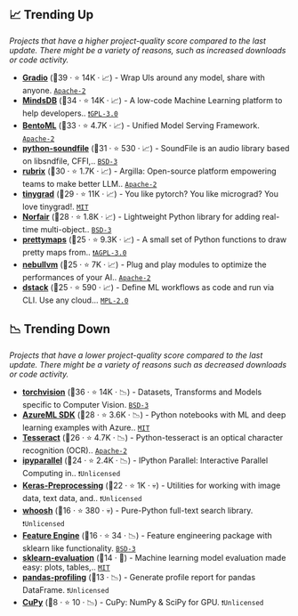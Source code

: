 ## 📈 Trending Up

_Projects that have a higher project-quality score compared to the last update. There might be a variety of reasons, such as increased downloads or code activity._

- <b><a href="https://github.com/gradio-app/gradio">Gradio</a></b> (🥇39 ·  ⭐ 14K · 📈) - Wrap UIs around any model, share with anyone. <code><a href="http://bit.ly/3nYMfla">Apache-2</a></code>
- <b><a href="https://github.com/mindsdb/mindsdb">MindsDB</a></b> (🥈34 ·  ⭐ 14K · 📈) - A low-code Machine Learning platform to help developers.. <code><a href="http://bit.ly/2M0xdwT">❗️GPL-3.0</a></code> <code><img src="https://git.io/JLy1Q" style="display:inline;" width="13" height="13"></code>
- <b><a href="https://github.com/bentoml/BentoML">BentoML</a></b> (🥇33 ·  ⭐ 4.7K · 📈) - Unified Model Serving Framework. <code><a href="http://bit.ly/3nYMfla">Apache-2</a></code>
- <b><a href="https://github.com/bastibe/python-soundfile">python-soundfile</a></b> (🥈31 ·  ⭐ 530 · 📈) - SoundFile is an audio library based on libsndfile, CFFI,.. <code><a href="http://bit.ly/3aKzpTv">BSD-3</a></code>
- <b><a href="https://github.com/argilla-io/argilla">rubrix</a></b> (🥈30 ·  ⭐ 1.7K · 📈) - Argilla: Open-source platform empowering teams to make better LLM.. <code><a href="http://bit.ly/3nYMfla">Apache-2</a></code>
- <b><a href="https://github.com/geohot/tinygrad">tinygrad</a></b> (🥇29 ·  ⭐ 11K · 📈) - You like pytorch? You like micrograd? You love tinygrad!. <code><a href="http://bit.ly/34MBwT8">MIT</a></code> <code><img src="https://git.io/JLy1Q" style="display:inline;" width="13" height="13"></code>
- <b><a href="https://github.com/tryolabs/norfair">Norfair</a></b> (🥉28 ·  ⭐ 1.8K · 📈) - Lightweight Python library for adding real-time multi-object.. <code><a href="http://bit.ly/3aKzpTv">BSD-3</a></code>
- <b><a href="https://github.com/marceloprates/prettymaps">prettymaps</a></b> (🥉25 ·  ⭐ 9.3K · 📈) - A small set of Python functions to draw pretty maps from.. <code><a href="http://bit.ly/3pwmjO5">❗️AGPL-3.0</a></code>
- <b><a href="https://github.com/nebuly-ai/nebullvm">nebullvm</a></b> (🥉25 ·  ⭐ 7K · 📈) - Plug and play modules to optimize the performances of your AI.. <code><a href="http://bit.ly/3nYMfla">Apache-2</a></code>
- <b><a href="https://github.com/dstackai/dstack">dstack</a></b> (🥉25 ·  ⭐ 590 · 📈) - Define ML workflows as code and run via CLI. Use any cloud... <code><a href="http://bit.ly/3postzC">MPL-2.0</a></code>

## 📉 Trending Down

_Projects that have a lower project-quality score compared to the last update. There might be a variety of reasons such as decreased downloads or code activity._

- <b><a href="https://github.com/pytorch/vision">torchvision</a></b> (🥈36 ·  ⭐ 14K · 📉) - Datasets, Transforms and Models specific to Computer Vision. <code><a href="http://bit.ly/3aKzpTv">BSD-3</a></code> <code><img src="https://git.io/JLy1Q" style="display:inline;" width="13" height="13"></code>
- <b><a href="https://github.com/Azure/MachineLearningNotebooks">AzureML SDK</a></b> (🥈28 ·  ⭐ 3.6K · 📉) - Python notebooks with ML and deep learning examples with Azure.. <code><a href="http://bit.ly/34MBwT8">MIT</a></code>
- <b><a href="https://github.com/madmaze/pytesseract">Tesseract</a></b> (🥉26 ·  ⭐ 4.7K · 📉) - Python-tesseract is an optical character recognition (OCR).. <code><a href="http://bit.ly/3nYMfla">Apache-2</a></code>
- <b><a href="https://github.com/ipython/ipyparallel">ipyparallel</a></b> (🥉24 ·  ⭐ 2.4K · 📉) - IPython Parallel: Interactive Parallel Computing in.. <code>❗Unlicensed</code> <code><img src="https://git.io/JLy1E" style="display:inline;" width="13" height="13"></code>
- <b><a href="https://github.com/keras-team/keras-preprocessing">Keras-Preprocessing</a></b> (🥉22 ·  ⭐ 1K · 💀) - Utilities for working with image data, text data, and.. <code>❗Unlicensed</code> <code><img src="https://git.io/JLy1A" style="display:inline;" width="13" height="13"></code>
- <b><a href="https://github.com/mchaput/whoosh">whoosh</a></b> (🥉16 ·  ⭐ 380 · 💀) - Pure-Python full-text search library. <code>❗Unlicensed</code>
- <b><a href="https://github.com/solegalli/feature_engine">Feature Engine</a></b> (🥉16 ·  ⭐ 34 · 📉) - Feature engineering package with sklearn like functionality. <code><a href="http://bit.ly/3aKzpTv">BSD-3</a></code>
- <b><a href="https://github.com/edublancas/sklearn-evaluation">sklearn-evaluation</a></b> (🥉14 · 🐣) - Machine learning model evaluation made easy: plots, tables,.. <code><a href="http://bit.ly/34MBwT8">MIT</a></code> <code><img src="https://git.io/JLy1F" style="display:inline;" width="13" height="13"></code>
- <b><a href="{}">pandas-profiling</a></b> (🥉13 · 📉) - Generate profile report for pandas DataFrame. <code>❗Unlicensed</code> <code><img src="https://git.io/JLy1E" style="display:inline;" width="13" height="13"></code> <code><img src="https://git.io/JLy1S" style="display:inline;" width="13" height="13"></code>
- <b><a href="{}">CuPy</a></b> (🥉8 ·  ⭐ 10 · 📉) - CuPy: NumPy & SciPy for GPU. <code>❗Unlicensed</code>

